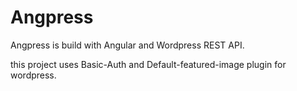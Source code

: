 # Angpress

Angpress is build with Angular and Wordpress REST API.

this project uses Basic-Auth and Default-featured-image plugin for wordpress.
